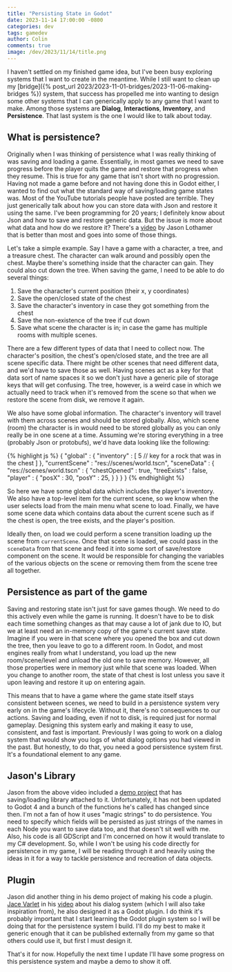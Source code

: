 ```yaml
---
title: "Persisting State in Godot"
date: 2023-11-14 17:00:00 -0800
categories: dev
tags: gamedev
author: Colin
comments: true
image: /dev/2023/11/14/title.png
---
```

I haven't settled on my finished game idea, but I've been busy exploring systems that I want to create in the meantime. While I still want to clean up my [bridge]({% post_url 2023/2023-11-01-bridges/2023-11-06-making-bridges %}) system, that success has propelled me into wanting to design some other systems that I can generically apply to any game that I want to make. Among those systems are **Dialog**, **Interactions**, **Inventory**, and **Persistence**. That last system is the one I would like to talk about today.

## What is persistence?

Originally when I was thinking of persistence what I was really thinking of was saving and loading a game. Essentially, in most games we need to save progress before the player quits the game and restore that progress when they resume. This is true for any game that isn't short with no progression. Having not made a game before and not having done this in Godot either, I wanted to find out what the standard way of saving/loading game states was. Most of the YouTube tutorials people have posted are terrible. They just generically talk about how you can store data with Json and restore it using the same. I've been programming for 20 years; I definitely know about Json and how to save and restore generic data. But the issue is more about what data and how do we restore it? There's a [video](https://youtu.be/_gBpk5nKyXU?si=f_6ppxBq1ECmdyun) by Jason Lothamer that is better than most and goes into some of those things.

Let's take a simple example. Say I have a game with a character, a tree, and a treasure chest. The character can walk around and possibly open the chest. Maybe there's something inside that the character can gain. They could also cut down the tree. When saving the game, I need to be able to do several things:

1. Save the character's current position (their x, y coordinates)
2. Save the open/closed state of the chest
3. Save the character's inventory in case they got something from the chest
4. Save the non-existence of the tree if cut down
5. Save what scene the character is in; in case the game has multiple rooms with multiple scenes.

There are a few different types of data that I need to collect now. The character's position, the chest's open/closed state, and the tree are all scene specific data. There might be other scenes that need different data, and we'd have to save those as well. Having scenes act as a key for that data sort of name spaces it so we don't just have a generic pile of storage keys that will get confusing. The tree, however, is a weird case in which we actually need to track when it's removed from the scene so that when we restore the scene from disk, we remove it again.

We also have some global information. The character's inventory will travel with them across scenes and should be stored globally. Also, which scene (room) the character is in would need to be stored globally as you can only really be in one scene at a time. Assuming we're storing everything in a tree (probably Json or protobufs), we'd have data looking like the following:

{% highlight js %}
{
    "global" : {
        "inventory" : [
            5 // key for a rock that was in the chest
        ]
     },
    "currentScene" : "res://scenes/world.tscn",
    "sceneData" : {
        "res://scenes/world.tscn" : {
            "chestOpened" : true,
            "treeExists" : false,
            "player" : {
                "posX" : 30,
                "posY" : 25,
            }
        }
    }
}
{% endhighlight %}

So here we have some global data which includes the player's inventory. We also have a top-level item for the current scene, so we know when the user selects load from the main menu what scene to load. Finally, we have some scene data which contains data about the current scene such as if the chest is open, the tree exists, and the player's position.

Ideally then, on load we could perform a scene transition loading up the scene from `currentScene`. Once that scene is loaded, we could pass in the `sceneData` from that scene and feed it into some sort of save/restore component on the scene. It would be responsible for changing the variables of the various objects on the scene or removing them from the scene tree all together.

## Persistence as part of the game

Saving and restoring state isn't just for save games though. We need to do this actively even while the game is running. It doesn't have to be to disk each time something changes as that may cause a lot of jank due to IO, but we at least need an in-memory copy of the game's current save state. Imagine if you were in that scene where you opened the box and cut down the tree, then you leave to go to a different room. In Godot, and most engines really from what I understand, you load up the new room/scene/level and unload the old one to save memory. However, all those properties were in memory just while that scene was loaded. When you change to another room, the state of that chest is lost unless you save it upon leaving and restore it up on entering again.

This means that to have a game where the game state itself stays consistent between scenes, we need to build in a persistence system very early on in the game's lifecycle. Without it, there's no consequences to our actions. Saving and loading, even if not to disk, is required just for normal gameplay. Designing this system early and making it easy to use, consistent, and fast is important. Previously I was going to work on a dialog system that would show you logs of what dialog options you had viewed in the past. But honestly, to do that, you need a good persistence system first. It's a foundational element to any game.

## Jason's Library

Jason from the above video included a [demo project](https://github.com/jhlothamer/save_and_load_demo/tree/godot4) that has saving/loading library attached to it. Unfortunately, it has not been updated to Godot 4 and a bunch of the functions he's called has changed since then. I'm not a fan of how it uses "magic strings" to do persistence. You need to specify which fields will be persisted as just strings of the names in each Node you want to save data too, and that doesn't sit well with me. Also, his code is all GDScript and I'm concerned on how it would translate to my C# development. So, while I won't be using his code directly for persistence in my game, I will be reading through it and heavily using the ideas in it for a way to tackle persistence and recreation of data objects.

## Plugin

Jason did another thing in his demo project of making his code a plugin. [Jace Varlet](https://www.youtube.com/@jembawls) in his [video](https://youtu.be/6BsPkI4pCOI?si=BFC1jLJ7uZF94N2L) about his dialog system (which I will also take inspiration from), he also designed it as a Godot plugin. I do think it's probably important that I start learning the Godot plugin system so I will be doing that for the persistence system I build. I'll do my best to make it generic enough that it can be published externally from my game so that others could use it, but first I must design it.

That's it for now. Hopefully the next time I update I'll have some progress on this persistence system and maybe a demo to show it off.
